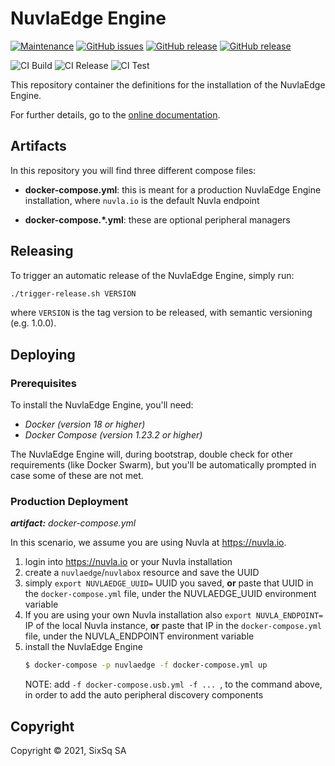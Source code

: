 # NuvlaEdge Engine

[![Maintenance](https://img.shields.io/badge/Maintained%3F-yes-green.svg?style=for-the-badge)](https://github.com/nuvlaedge/deployment/graphs/commit-activity)
[![GitHub issues](https://img.shields.io/github/issues/nuvlaedge/deployment?style=for-the-badge&logo=github&logoColor=white)](https://GitHub.com/nuvlaedge/deployment/issues/)
[![GitHub release](https://img.shields.io/github/release/nuvlaedge/deployment?style=for-the-badge&logo=github&logoColor=white)](https://github.com/nuvlaedge/deployment/releases/tag/1.1.0)
[![GitHub release](https://img.shields.io/github/release-date/nuvlaedge/deployment?logo=github&logoColor=white&style=for-the-badge)](https://github.com/nuvlaedge/deployment/releases)

![CI Build](https://github.com/nuvlaedge/deployment/actions/workflows/main.yml/badge.svg)
![CI Release](https://github.com/nuvlaedge/deployment/actions/workflows/release.yml/badge.svg)
![CI Test](https://github.com/nuvlaedge/deployment/actions/workflows/integration-tests.yml/badge.svg)


This repository container the definitions for the installation of the NuvlaEdge Engine.

For further details, go to the [online documentation](https://docs.nuvla.io/nuvlabox/nuvlabox-engine/v2/).

## Artifacts

In this repository you will find three different compose files:
 - **docker-compose.yml**: this is meant for a production NuvlaEdge Engine installation,
 where `nuvla.io` is the default Nuvla endpoint

 - **docker-compose.*.yml**: these are optional peripheral managers

## Releasing

To trigger an automatic release of the NuvlaEdge Engine, simply run:

```bash
./trigger-release.sh VERSION
```

where `VERSION` is the tag version to be released, with semantic versioning (e.g. 1.0.0).

## Deploying

### Prerequisites

To install the NuvlaEdge Engine, you'll need:
 - *Docker (version 18 or higher)*
 - *Docker Compose (version 1.23.2 or higher)*

The NuvlaEdge Engine will, during bootstrap, double check for other requirements (like
Docker Swarm), but you'll be automatically prompted in case some of these are not met.


### Production Deployment

_**artifact:** docker-compose.yml_

In this scenario, we assume you are using Nuvla at https://nuvla.io.

 1. login into https://nuvla.io or your Nuvla installation
 2. create a `nuvlaedge`/`nuvlabox` resource and save the UUID
 3. simply `export NUVLAEDGE_UUID=` UUID you saved, **or** paste that UUID in the `docker-compose.yml` file, under the NUVLAEDGE_UUID environment variable
 4. If you are using your own Nuvla installation also `export NUVLA_ENDPOINT=` IP of the local Nuvla instance, **or** paste that IP in the `docker-compose.yml` file, under the NUVLA_ENDPOINT environment variable
 5. install the NuvlaEdge Engine
    ```bash
    $ docker-compose -p nuvlaedge -f docker-compose.yml up
    ```
    NOTE: add `-f docker-compose.usb.yml -f ... `, to the command above, in order to add the auto peripheral discovery components

## Copyright

Copyright &copy; 2021, SixSq SA
